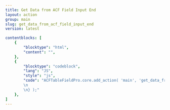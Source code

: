 ```yaml
---
title: Get Data from ACF Field Input End
layout: action
group: main
slug: get_data_from_acf_field_input_end
version: latest

contentblocks: [
	{
		"blocktype": "html",
		"content": "",
	},
	{
		"blocktype": "codeblock",
		"lang": "JS",
		"style": "js",
		"code": "ACFTableFieldPro.core.add_action( 'main', 'get_data_from_acf_field_input_end', function( table ) {
		\n
		\n} );"
	},
]
---
```

